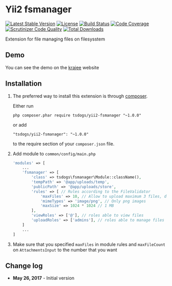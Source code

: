 Yii2 fsmanager
================
[![Latest Stable Version](https://poser.pugx.org/tsdogs/yii2-fsmanager/v/stable)](https://packagist.org/packages/tsdogs/yii2-fsmanager)
[![License](https://poser.pugx.org/tsdogs/yii2-fsmanager/license)](https://packagist.org/packages/tsdogs/yii2-fsmanager)
[![Build Status](https://scrutinizer-ci.com/g/tsdogs/yii2-fsmanager/badges/build.png?b=tests)](https://scrutinizer-ci.com/g/tsdogs/yii2-fsmanager/build-status/tests)
[![Code Coverage](https://scrutinizer-ci.com/g/tsdogs/yii2-fsmanager/badges/coverage.png?b=tests)](https://scrutinizer-ci.com/g/tsdogs/yii2-fsmanager/?branch=tests)
[![Scrutinizer Code Quality](https://scrutinizer-ci.com/g/tsdogs/yii2-fsmanager/badges/quality-score.png?b=tests)](https://scrutinizer-ci.com/g/tsdogs/yii2-fsmanager/?branch=tests)
[![Total Downloads](https://poser.pugx.org/tsdogs/yii2-fsmanager/downloads)](https://packagist.org/packages/tsdogs/yii2-fsmanager)

Extension for file managing files on filesysstem

Demo
----
You can see the demo on the [krajee](http://plugins.krajee.com/file-input/demo) website

Installation
------------
<!--  -->
1. The preferred way to install this extension is through [composer](http://getcomposer.org/download/).

	Either run
	
	```
	php composer.phar require tsdogs/yii2-fsmanager "~1.0.0"
	```
	
	or add
	
	```
	"tsdogs/yii2-fsmanager": "~1.0.0"
	```
	
	to the require section of your `composer.json` file.

2.  Add module to `common/config/main.php`
	
	```php
	'modules' => [
		...
		'fsmanager' => [
			'class' => tsdogs\fsmanager\Module::className(),
			'tempPath' => '@app/uploads/temp',
			'publicPath' => '@app/uploads/store',
			'rules' => [ // Rules according to the FileValidator
			    'maxFiles' => 10, // Allow to upload maximum 3 files, default to 3
				'mimeTypes' => 'image/png', // Only png images
				'maxSize' => 1024 * 1024 // 1 MB
			],
			'viewRoles' => ['@'], // roles able to view files
			'uploadRoles' => ['admins'], // roles able to manage files
		]
		...
	]
	```
	

2. Make sure that you specified `maxFiles` in module rules and `maxFileCount` on `AttachmentsInput` to the number that you want



Change log
----------

- **May 26, 2017**  - 	Initial version
